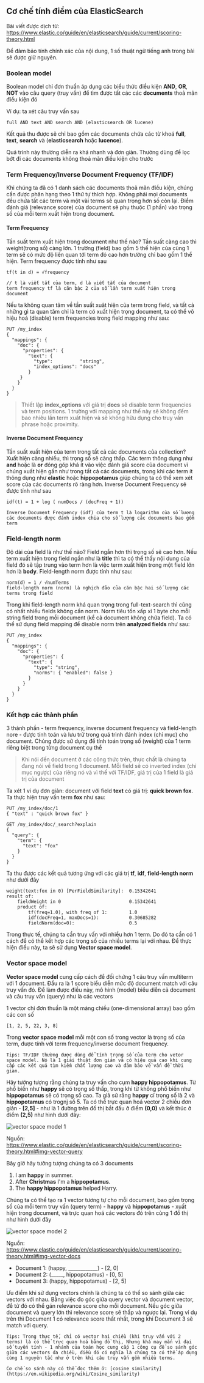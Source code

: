 ## Cơ chế tính điểm của ElasticSearch

Bài viết được dịch từ: https://www.elastic.co/guide/en/elasticsearch/guide/current/scoring-theory.html 

Để đảm bảo tính chính xác của nội dung, 1 số thuật ngữ tiếng anh trong bài sẽ được giữ nguyên.

### Boolean model

Boolean model chỉ đơn thuần áp dụng các biểu thức điều kiện **AND**, **OR**, **NOT** vào câu query (truy vấn) để tìm được tất các các **documents** thoả mãn điều kiện đó

Ví dụ: ta xét câu truy vấn sau

```
full AND text AND search AND (elasticsearch OR lucene)
```

Kết quả thu được sẽ chỉ bao gồm các documents chứa các từ khoá **full**, **text**, **search** và (**elasticsearch** hoặc **lucence**).

Quá trình này thường diễn ra khá nhanh và đơn giản. Thường dùng để lọc bớt đi các documents không thoả mãn điều kiện cho trước

### Term Frequency/Inverse Document Frequency (TF/IDF)

Khi chúng ta đã có 1 danh sách các documents thoả mãn điều kiện, chúng cần được phân hạng theo 1 thứ tự thích hợp. Không phải mọi documents đều chứa tất các term và một vài terms sẽ quan trọng hơn số còn lại. Điểm đánh giá (relevance score) của document sẽ phụ thuộc (1 phần) vào trọng số của mỗi term xuất hiện trong document.

#### Term Frequency

Tần suất term xuất hiện trong document như thế nào? Tần suất càng cao thì weight(trọng số) càng lớn. 1 trường (field) bao gồm 5 thể hiện của cùng 1 term sẽ có mức độ liên quan tới term đó cao hơn trường chỉ bao gồm 1 thể hiện. Term frequency được tính như sau

```
tf(t in d) = √frequency

// t là viết tắt của term, d là viết tắt của document
term frequency tf là căn bậc 2 của số lần term xuất hiện trong document
```

Nếu ta không quan tâm về tần suất xuât hiện của term trong field, và tất cả những gì ta quan tâm chỉ là term có xuất hiện trọng document, ta có thể vô hiệu hoá (disable) term frequencies trong field mapping như sau:

```
PUT /my_index
{
  "mappings": {
    "doc": {
      "properties": {
        "text": {
          "type":          "string",
          "index_options": "docs" 
        }
     }
    }
  }
}
```

> Thiết lập **index_options** với giá trị **docs** sẽ disable term frequencies và term positions. 1 trường với mapping như thế này sẽ không đếm bao nhiêu lần term xuất hiện và sẽ không hữu dụng cho truy vấn phrase hoặc proximity. 

#### Inverse Document Frequency

Tần suất xuất hiện của term trong tất cả các documents của collection? Xuất hiện càng nhiều, thì trọng số sẽ càng thấp. Các term thông dụng như **and** hoặc là **or** đóng góp khá ít vào việc đánh giá score của document vì chúng xuất hiện gần như trong tất cả các documents, trong khi các term ít thông dụng như **elastic** hoặc **hippopotamus** giúp chúng ta có thể xem xét score của các documents rõ ràng hơn. Inverse Document Frequency sẽ được tính như sau

```
idf(t) = 1 + log ( numDocs / (docFreq + 1))

Inverse Document Frequency (idf) của term t là logarithm của số lượng các documents được đánh index chia cho số lượng các documents bao gồm term
```

### Field-length norm

Độ dài của field là như thế nào? Field ngắn hơn thì trọng số sẽ cao hơn. Nếu term xuất hiện trong field ngắn như là **title** thì ta có thể thấy nội dung của field đó sẽ tập trung vào term hơn là việc term xuất hiện trong một field lớn hơn là **body**. Field-length norm được tính như sau:

```
norm(d) = 1 / √numTerms
field-length norm (norm) là nghịch đảo của căn bậc hai số lượng các terms trong field
```

Trong khi field-length norm khá quan trọng trong full-text-search thì cũng có nhất nhiều fields không cần norm. Norm tiêu tốn xấp xỉ 1 byte cho mỗi string field trong mỗi document (kể cả document không chứa field). Ta có thể sử dụng field mapping để disable norm trên **analyzed fields** như sau:

```
PUT /my_index
{
  "mappings": {
    "doc": {
      "properties": {
        "text": {
          "type": "string",
          "norms": { "enabled": false } 
        }
      }
    }
  }
}
```

### Kết hợp các thành phần

3 thành phần - term frequency, inverse document frequency và field-length nore - được tính toán và lưu trữ trong quá trình đánh index (chỉ mục) cho document. Chúng được sử dụng để tính toán trọng số (weight) của 1 term riêng biệt trong từng document cụ thể

> Khi nói đến document ở các công thức trên, thực chất là chúng ta đang nói về field trong 1 document. Mỗi field sẽ có inverted index (chỉ mục ngược) của riêng nó và vì thế với TF/IDF, giá trị của 1 field là giá trị của document

Ta xét 1 ví dụ đơn giản: document với field **text** có giá trị: **quick brown fox**. Ta thực hiện truy vấn term **fox** như sau:

```
PUT /my_index/doc/1
{ "text" : "quick brown fox" }

GET /my_index/doc/_search?explain
{
  "query": {
    "term": {
      "text": "fox"
    }
  }
}
```

Ta thu được các kết quả tương ứng với các giá trị **tf**, **idf**, **field-length norm** như dưới đây

```
weight(text:fox in 0) [PerFieldSimilarity]:  0.15342641 
result of:
    fieldWeight in 0                         0.15342641
    product of:
        tf(freq=1.0), with freq of 1:        1.0 
        idf(docFreq=1, maxDocs=1):           0.30685282 
        fieldNorm(doc=0):                    0.5 
```

Trong thực tế, chúng ta cần truy vấn với nhiều hơn 1 term. Do đó ta cần có 1 cách để có thể kết hợp các trọng số của nhiều terms lại với nhau. Để thực hiện điều này, ta sẽ sử dụng **Vector space model**.

### Vector space model

**Vector space model** cung cấp cách để đối chứng 1 câu truy vấn multiterm với 1 document. Đầu ra là 1 score biểu diễn mức độ document match với câu truy vấn đó. Để làm được điều này, mô hình (model) biểu diễn cả document và câu truy vấn (query) như là các vectors

1 vector chỉ đơn thuần là một mảng chiều (one-dimensional array) bao gồm các con số

```
[1, 2, 5, 22, 3, 8]
```
Trong **vector space model** mỗi một con số trong vector là trọng số của term, được tính với term frequency/inverse document frequency.

```
Tips: TF/IDF thường được dùng để tính trọng số của term cho vetor space model. Nó là 1 giải thuật đơn giản và có hiệu quả cao khi cung cấp các kết quả tìm kiếm chất lượng cao và đảm bảo về vấn đề thời gian.
```

Hãy tưởng tượng rằng chúng ta truy vấn cho cụm **happy hippopotamus**. Từ phổ biến như **happy** sẽ có trọng số thấp, trong khi từ không phổ biến như **hippopotamus** sẽ có trọng số cao. Ta giả sử rằng **happy** cí trọng số là 2 và **hippopotamus** có trognj số 5. Ta có thể trực quan hoá vector 2 chiều đơn giản - **[2,5]** - như là 1 đường trên đồ thị bắt đầu ở điểm **(0,0)** và kết thúc ở điểm **(2,5)** như hình dưới đây:

<img src="images/pic1.png" alt="vector space model 1" title="vector space model 1">

Nguồn: https://www.elastic.co/guide/en/elasticsearch/guide/current/scoring-theory.html#img-vector-query

Bây giờ hãy tưởng tượng chúng ta có 3 documents

1. I am **happy** in summer.
2. After **Christmas** I'm a **hippopotamus**.
3. The **happy hippopotamus** helped Harry.

Chúng ta có thể tạo ra 1 vector tương tự cho mỗi document, bao gồm trọng số của mỗi term truy vấn (query term) - **happy** và **hippopotamus** - xuất hiện trong document, và trực quan hoá các vectors đó trên cùng 1 đồ thị như hình dưới đây

<img src="images/pic2.png" alt="vector space model 2" title="vector space model 2">

Nguồn: https://www.elastic.co/guide/en/elasticsearch/guide/current/scoring-theory.html#img-vector-docs

- Document 1: (happy, ____________) - [2, 0]
- Document 2: (_____, hippopotamus) - [0, 5]
- Document 3: (happy, hippopotamus) - [2, 5]

Ưu điểm khi sử dụng vectors chính là chúng ta có thể so sánh giữa các vectors với nhau. Bằng việc đo góc giữa query vector và document vector, để từ đó có thể gán relevance score cho mỗi document. Nếu góc giữa document và query lớn thì relevance score sẽ thấp và ngược lại. Trong ví dụ trên thì Document 1 có relevance score thất nhất, trong khi Document 3 sẽ match với query.

```
Tips: Trong thực tế, chỉ có vector hai chiều (khi truy vấn với 2 terms) là có thể trực quan hoá bằng đồ thị, Nhưng khá may mắn vì đại số tuyến tính - 1 nhánh của toán học cung cấp 1 công cụ để so sánh góc giữa các vectors đa chiều, điều đó có nghĩa là chúng ta có thể áp dụng cùng 1 nguyên tắc như ở trên khi câu truy vấn gồm nhiều terms.

Cơ chế so sánh này có thể đọc thêm ở: [cosine similarity](https://en.wikipedia.org/wiki/Cosine_similarity)
```